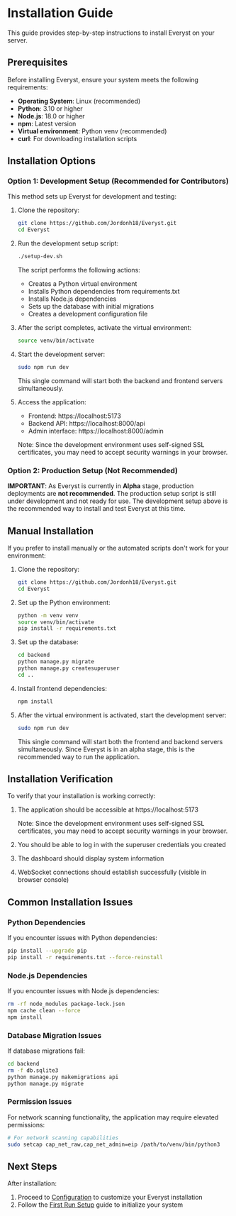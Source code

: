 # Installation Guide

This guide provides step-by-step instructions to install Everyst on your server.

## Prerequisites

Before installing Everyst, ensure your system meets the following requirements:

- **Operating System**: Linux (recommended)
- **Python**: 3.10 or higher
- **Node.js**: 18.0 or higher
- **npm**: Latest version
- **Virtual environment**: Python venv (recommended)
- **curl**: For downloading installation scripts

## Installation Options

### Option 1: Development Setup (Recommended for Contributors)

This method sets up Everyst for development and testing:

1. Clone the repository:
   ```bash
   git clone https://github.com/Jordonh18/Everyst.git
   cd Everyst
   ```

2. Run the development setup script:
   ```bash
   ./setup-dev.sh
   ```

   The script performs the following actions:
   - Creates a Python virtual environment
   - Installs Python dependencies from requirements.txt
   - Installs Node.js dependencies
   - Sets up the database with initial migrations
   - Creates a development configuration file

3. After the script completes, activate the virtual environment:

   ```bash
   source venv/bin/activate
   ```

4. Start the development server:

   ```bash
   sudo npm run dev
   ```

   This single command will start both the backend and frontend servers simultaneously.

4. Access the application:
   - Frontend: https://localhost:5173
   - Backend API: https://localhost:8000/api
   - Admin interface: https://localhost:8000/admin
   
   Note: Since the development environment uses self-signed SSL certificates, you may need to accept security warnings in your browser.

### Option 2: Production Setup (Not Recommended)

**IMPORTANT**: As Everyst is currently in **Alpha** stage, production deployments are **not recommended**. The production setup script is still under development and not ready for use. The development setup above is the recommended way to install and test Everyst at this time.

## Manual Installation

If you prefer to install manually or the automated scripts don't work for your environment:

1. Clone the repository:
   ```bash
   git clone https://github.com/Jordonh18/Everyst.git
   cd Everyst
   ```

2. Set up the Python environment:
   ```bash
   python -m venv venv
   source venv/bin/activate
   pip install -r requirements.txt
   ```

3. Set up the database:
   ```bash
   cd backend
   python manage.py migrate
   python manage.py createsuperuser
   cd ..
   ```

4. Install frontend dependencies:
   ```bash
   npm install
   ```

5. After the virtual environment is activated, start the development server:
   ```bash
   sudo npm run dev
   ```

   This single command will start both the frontend and backend servers simultaneously. Since Everyst is in an alpha stage, this is the recommended way to run the application.

## Installation Verification

To verify that your installation is working correctly:

1. The application should be accessible at https://localhost:5173
   
   Note: Since the development environment uses self-signed SSL certificates, you may need to accept security warnings in your browser.
2. You should be able to log in with the superuser credentials you created
3. The dashboard should display system information
4. WebSocket connections should establish successfully (visible in browser console)

## Common Installation Issues

### Python Dependencies

If you encounter issues with Python dependencies:
```bash
pip install --upgrade pip
pip install -r requirements.txt --force-reinstall
```

### Node.js Dependencies

If you encounter issues with Node.js dependencies:
```bash
rm -rf node_modules package-lock.json
npm cache clean --force
npm install
```

### Database Migration Issues

If database migrations fail:
```bash
cd backend
rm -f db.sqlite3
python manage.py makemigrations api
python manage.py migrate
```

### Permission Issues

For network scanning functionality, the application may require elevated permissions:

```bash
# For network scanning capabilities
sudo setcap cap_net_raw,cap_net_admin=eip /path/to/venv/bin/python3
```

## Next Steps

After installation:

1. Proceed to [Configuration](./configuration.md) to customize your Everyst installation
2. Follow the [First Run Setup](./first-run-setup.md) guide to initialize your system
